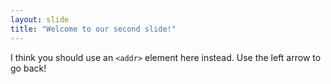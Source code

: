 ```yaml
---
layout: slide
title: "Welcome to our second slide!"
---
```

I think you should use an `<addr>` element here instead.
Use the left arrow to go back!
